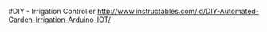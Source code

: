 #DIY - Irrigation Controller
http://www.instructables.com/id/DIY-Automated-Garden-Irrigation-Arduino-IOT/
